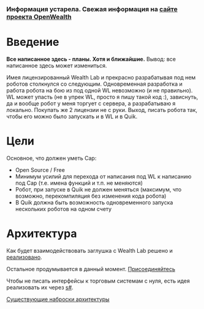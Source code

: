 ### Информация устарела. Свежая информация на [сайте проекта OpenWealth](http://openwealth.ru) ###

# Введение #

**Все написанное здесь - планы. Хотя и ближайшие.** Вывод: все написанное здесь может измениться.

Имея лицензированный Wealth Lab и прекрасно разрабатывая под нем роботов столкнулся со следующим. Одновременная разработка и работа робота на бою из под одной WL невозможно (и не правильно). WL может упасть (не в упрек WL, просто я пишу такой код :), зависнуть, да и вообще робот у меня торгует с сервера, а разрабатываю я локально. Покупать же 2 лицензии не с руки. Выход, писать робота так, чтобы его можно было запускать и в WL и в Quik.

# Цели #

Основное, что должен уметь Cap:
  * Open Source / Free
  * Минимум усилий для перехода от написания под WL к написанию под Cap (т.е. имена функций и т.п. не меняются)
  * Робот, при запуске в Quik не должен меняться (максимум, что возможно, перекомпиляция без изменения кода робота)
  * В Quik должна быть возможность одновременного запуска нескольких роботов на одном счету

# Архитектура #

Как будет взаимодействовать заглушка с Wealth Lab решено и [реализовано](http://code.google.com/p/open-wealth-project/wiki/Cap4WL).

Остальное продумывается в данный момент. [Присоединяйтесь](http://groups.google.ru/group/open-wealth-project)

Чтобы не писать интерфейсы к торговым системам с нуля, есть идея реализовать их через [s#](http://stocksharp.com/).

[Существующие наброски архитектуры](https://docs.google.com/drawings/edit?id=1KqLTRrS7H6yfY6x5eSINSjrIIEG87ZZUdY2ZRJX3qX8&hl=ru)